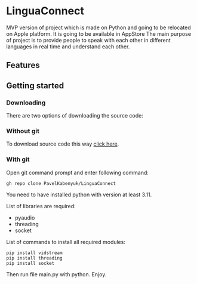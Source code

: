 # LinguaConnect

MVP version of project which is made on Python and going to be relocated on Apple platform. It is going to be available in AppStore
The main purpose of project is to provide people to speak with each other in different languages in real time and understand each other.

## Features


## Getting started

### Downloading
There are two options of downloading the source code:

### Without git
To download source code this way [click here](https://github.com/PavelKabenyuk/LinguaConnect.git).

### With git
Open git command prompt and enter following command:

    gh repo clone PavelKabenyuk/LinguaConnect

You need to have installed python with version at least 3.11.

List of libraries are required:
* pyaudio
* threading
* socket

List of commands to install all required modules:

    pip install vidstream
    pip install threading
    pip install socket

Then run file main.py with python. Enjoy.

